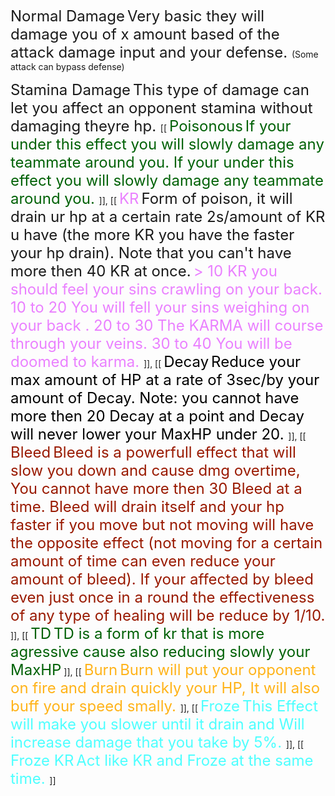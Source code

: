 
<font size="5">Normal Damage</font> <font size="5">
Very basic they will damage you of x amount based of the attack damage input and your defense. </font> (Some attack can bypass defense)

<font size="5">Stamina Damage</font> <font size="5">
	This type of damage can let you affect an opponent stamina without damaging theyre hp. </font> 
[[
	<font color="#006106" size="5">Poisonous</font> 
	<font color="#006106" size="5">
	If your under this effect you will slowly damage any teammate around you.
	If your under this effect you will slowly damage any teammate around you.
	</font> 
	]],
 [[
	<font color="#EA80FF" size="5"><stroke color="#550080" joins="miter" thickness="4" transparency="0.1">KR</stroke></font> <font size="5">
	Form of poison, it will drain ur hp at a certain rate 2s/amount of KR u have (the more KR you have the faster your hp drain).
	Note that you can't have more then 40 KR at once.</font> <font color="#EA80FF" size="5">
	> 10 KR you should feel your sins crawling on your back. 
	10 to 20 You will fell your sins weighing on your back .
	20 to 30 The KARMA will course through your veins.
	30 to 40 You will be doomed to karma. </font> 
	]],
 [[
	<font color="#000000" size="5"><stroke color="#ffffff" joins="miter" thickness="4" transparency="0">Decay</stroke></font> <font color="#000000" size="5">
	Reduce your max amount of HP at a rate of 3sec/by your amount of Decay.
	Note: you cannot have more then 20 Decay at a point and Decay will never lower your MaxHP under 20. </font> 
	]],
[[
	<font color="#991900" size="5"><stroke color="#4D0D00" joins="miter" thickness="4" transparency="0">Bleed</stroke></font> <font color="#991900" size="5">
	Bleed is a powerfull effect that will slow you down and cause dmg overtime, You cannot have more then 30 Bleed at a time.
	Bleed will drain itself and your hp faster if you move but not moving will have the opposite effect (not moving for a certain amount of time can even reduce your amount of bleed).
	If your affected by bleed even just once in a round the effectiveness of any type of healing will be reduce by 1/10.</font> 
	]],
[[
	<font color="#006106" size="5"><stroke color="#002102" joins="miter" thickness="4" transparency="0.1">TD</stroke></font> <font color="#006106" size="5">
	TD is a form of kr that is more agressive cause also reducing slowly your MaxHP</font> 
	]],
 [[
	<font color="#FFB319" size="5"><stroke color="#FF8000" joins="miter" thickness="4" transparency="0.1">Burn</stroke></font> <font color="#FFB319" size="5">
	Burn will put your opponent on fire and drain quickly your HP, It will also buff your speed smally.
	</font>
	]],
 [[
	<font color="#4DFFFF" size="5"><stroke color="#B3F2FF" joins="miter" thickness="4" transparency="0.1">Froze</stroke></font> <font color="#4DFFFF" size="5">
	This Effect will make you slower until it drain and Will increase damage that you take by 5%.
	</font>
	]],
[[
	<font color="#4DFFFF" size="5"><stroke color="#B3F2FF" joins="miter" thickness="4" transparency="0.1">Froze KR</stroke></font> <font color="#4DFFFF" size="5">
	Act like KR and Froze at the same time. </font>
	]]
